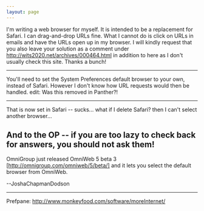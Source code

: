 ```yaml
---
layout: page
---
```


I'm writing a web browser for myself. It is intended to be a replacement for Safari. I can drag-and-drop URLs fine. What I cannot do is click on URLs in emails and have the URLs open up in my browser. I will kindly request that you also leave your solution as a comment under http://wits2020.net/archives/000464.html in addition to here as I don't usually check this site. Thanks a bunch!

----

You'll need to set the System Preferences default browser to your own, instead of Safari. However I don't know how URL requests would then be handled.
edit: Was this removed in Panther?!

----
That is now set in Safari -- sucks... what if I delete Safari? then I can't select another browser...

And to the OP -- if you are too lazy to check back for answers, you should not ask them!
----
OmniGroup just released OmniWeb 5 beta 3 [http://omnigroup.com/omniweb/5/beta/] and it lets you select the default browser from OmniWeb.

--JoshaChapmanDodson

----

Prefpane: http://www.monkeyfood.com/software/moreInternet/
